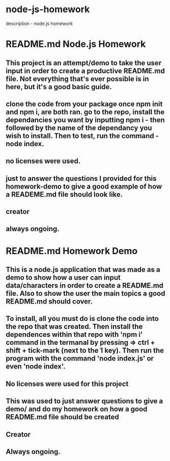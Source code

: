 # node-js-homework
description - node.js homework
# README.md Node.js Homework
## This project is an attempt/demo to take the user input in order to create a productive README.md file. Not everything that's ever possible is in here, but it's a good basic guide.
## clone the code from your package once npm init and npm i, are both ran. go to the repo, install the dependancies you want by inputting npm i - then followed by the name of the dependancy you wish to install.  Then to test, run the command - node index.
## no licenses were used.
## just to answer the questions I provided for this homework-demo to give a good example of how a READEME.md file should look like.
## creator
## always ongoing.
# README.md Homework Demo
## This is a node.js application that was made as a demo to show how a user can input data/characters in order to create a README.md file.  Also to show the user the main topics a good README.md should cover.
## To install, all you must do is clone the code into the repo that was created. Then install the dependences within that repo with 'npm i' command in the termanal by pressing => ctrl + shift + tick-mark (next to the 1 key).  Then run the program with the command 'node index.js' or even 'node index'.
## No licenses were used for this project
## This was used to just answer questions to give a demo/ and do my homework on how a good README.md file should be created
## Creator
## Always ongoing.
